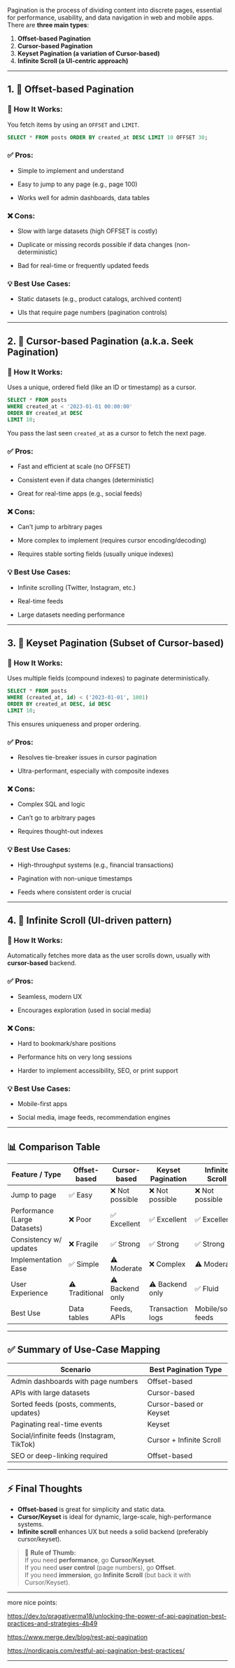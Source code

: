 

Pagination is the process of dividing content into discrete pages, essential for performance, usability, and data navigation in web and mobile apps. There are **three main types**:

1. **Offset-based Pagination**
2. **Cursor-based Pagination**
3. **Keyset Pagination (a variation of Cursor-based)**
4. **Infinite Scroll (a UI-centric approach)**


---

## 1. 📖 **Offset-based Pagination**

### 📌 How It Works:

You fetch items by using an `OFFSET` and `LIMIT`.

```sql
SELECT * FROM posts ORDER BY created_at DESC LIMIT 10 OFFSET 30;
```

### ✅ Pros:

- Simple to implement and understand
    
- Easy to jump to any page (e.g., page 100)
    
- Works well for admin dashboards, data tables
    

### ❌ Cons:

- Slow with large datasets (high OFFSET is costly)
    
- Duplicate or missing records possible if data changes (non-deterministic)
    
- Bad for real-time or frequently updated feeds
    

### 💡 Best Use Cases:

- Static datasets (e.g., product catalogs, archived content)
    
- UIs that require page numbers (pagination controls)
    

---

## 2. 🔑 **Cursor-based Pagination (a.k.a. Seek Pagination)**

### 📌 How It Works:

Uses a unique, ordered field (like an ID or timestamp) as a cursor.

```sql
SELECT * FROM posts 
WHERE created_at < '2023-01-01 00:00:00' 
ORDER BY created_at DESC 
LIMIT 10;
```

You pass the last seen `created_at` as a cursor to fetch the next page.

### ✅ Pros:

- Fast and efficient at scale (no OFFSET)
    
- Consistent even if data changes (deterministic)
    
- Great for real-time apps (e.g., social feeds)
    

### ❌ Cons:

- Can't jump to arbitrary pages
    
- More complex to implement (requires cursor encoding/decoding)
    
- Requires stable sorting fields (usually unique indexes)
    

### 💡 Best Use Cases:

- Infinite scrolling (Twitter, Instagram, etc.)
    
- Real-time feeds
    
- Large datasets needing performance
    

---

## 3. 🧭 **Keyset Pagination** (Subset of Cursor-based)

### 📌 How It Works:

Uses multiple fields (compound indexes) to paginate deterministically.

```sql
SELECT * FROM posts
WHERE (created_at, id) < ('2023-01-01', 1001)
ORDER BY created_at DESC, id DESC
LIMIT 10;
```

This ensures uniqueness and proper ordering.

### ✅ Pros:

- Resolves tie-breaker issues in cursor pagination
    
- Ultra-performant, especially with composite indexes
    

### ❌ Cons:

- Complex SQL and logic
    
- Can’t go to arbitrary pages
    
- Requires thought-out indexes
    

### 💡 Best Use Cases:

- High-throughput systems (e.g., financial transactions)
    
- Pagination with non-unique timestamps
    
- Feeds where consistent order is crucial
    

---

## 4. 🔁 **Infinite Scroll** (UI-driven pattern)

### 📌 How It Works:

Automatically fetches more data as the user scrolls down, usually with **cursor-based** backend.

### ✅ Pros:

- Seamless, modern UX
    
- Encourages exploration (used in social media)
    

### ❌ Cons:

- Hard to bookmark/share positions
    
- Performance hits on very long sessions
    
- Harder to implement accessibility, SEO, or print support
    

### 💡 Best Use Cases:

- Mobile-first apps
    
- Social media, image feeds, recommendation engines
    

---

## 📊 Comparison Table

|Feature / Type|Offset-based|Cursor-based|Keyset Pagination|Infinite Scroll|
|---|---|---|---|---|
|Jump to page|✅ Easy|❌ Not possible|❌ Not possible|❌ Not possible|
|Performance (Large Datasets)|❌ Poor|✅ Excellent|✅ Excellent|✅ Excellent|
|Consistency w/ updates|❌ Fragile|✅ Strong|✅ Strong|✅ Strong|
|Implementation Ease|✅ Simple|⚠️ Moderate|❌ Complex|⚠️ Moderate|
|User Experience|⚠️ Traditional|⚠️ Backend only|⚠️ Backend only|✅ Fluid|
|Best Use|Data tables|Feeds, APIs|Transaction logs|Mobile/social feeds|

---

## ✅ Summary of Use-Case Mapping

|Scenario|Best Pagination Type|
|---|---|
|Admin dashboards with page numbers|Offset-based|
|APIs with large datasets|Cursor-based|
|Sorted feeds (posts, comments, updates)|Cursor-based or Keyset|
|Paginating real-time events|Keyset|
|Social/infinite feeds (Instagram, TikTok)|Cursor + Infinite Scroll|
|SEO or deep-linking required|Offset-based|

---

## ⚡ Final Thoughts

- **Offset-based** is great for simplicity and static data.
- **Cursor/Keyset** is ideal for dynamic, large-scale, high-performance systems.
- **Infinite scroll** enhances UX but needs a solid backend (preferably cursor/keyset).
    

> 🎯 **Rule of Thumb:**  
> If you need **performance**, go **Cursor/Keyset**.  
> If you need **user control** (page numbers), go **Offset**.  
> If you need **immersion**, go **Infinite Scroll** (but back it with Cursor/Keyset).

---

more nice points:

https://dev.to/pragativerma18/unlocking-the-power-of-api-pagination-best-practices-and-strategies-4b49

https://www.merge.dev/blog/rest-api-pagination

https://nordicapis.com/restful-api-pagination-best-practices/


---
